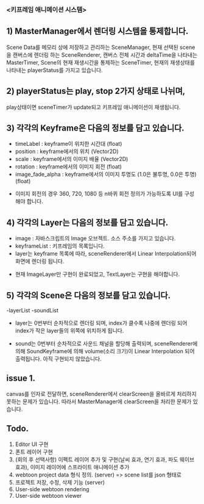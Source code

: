 ### <키프레임 애니메이션 시스템>

## 1) MasterManager에서 렌더링 시스템을 통제합니다.

Scene Data를 메모리 상에 저장하고 관리하는 SceneManager,
현재 선택된 scene을 캔버스에 렌더링 하는 SceneRenderer,
캔버스 전체 시간과 deltaTime을 나타내는 MasterTimer,
Scene의 현재 재생시간을 통제하는 SceneTimer,
현재의 재생상태를 나타내는 playerStatus를 가지고 있습니다.

## 2) playerStatus는 play, stop 2가지 상태로 나뉘며,
play상태이면 sceneTimer가 update되고
키프레임 애니메이션이 재생됩니다.

## 3) 각각의 Keyframe은 다음의 정보를 담고 있습니다.
- timeLabel : keyframe이 위치한 시간대 (float)
- position : keyframe에서의 위치 (Vector2D)
- scale : keyframe에서의 이미지 배율 (Vector2D)
- rotation : keyframe에서의 이미지 회전 (float)
- image_fade_alpha : keyframe에서의 이미지 투명도 (1.0은 불투명, 0.0은 투명) (float)

* 이미지 회전의 경우 360, 720, 1080 등 n바퀴 회전 정의가 가능하도록 UI를 구성해야 합니다.

## 4) 각각의 Layer는 다음의 정보를 담고 있습니다.
- image : 자바스크립트의 Image 오브젝트. 소스 주소를 가지고 있습니다.
- keyframeList : 키프레임의 목록입니다.
- layer는 keyframe 목록에 따라, sceneRenderer에서 Linear Interpolation되어 화면에 렌더링 됩니다.

* 현재 ImageLayer만 구현이 완료되었고,
TextLayer는 구현을 해야합니다.

## 5) 각각의 Scene은 다음의 정보를 담고 있습니다.
-layerList
-soundList

- layer는 0번부터 순차적으로 렌더링 되며, index가 클수록 나중에 렌더링 되어
index가 작은 layer들의 위쪽에 위치하게 됩니다.

- sound는 0번부터 순차적으로 사운드 채널을 할당해 출력되며,
sceneRenderer에 의해 SoundKeyframe에 의해 volume(소리 크기)이 Linear Interpolation 되어 출력됩니다.
아직 구현되지 않았습니다.



## issue 1.
canvas를 인자로 전달하면, sceneRenderer에서 clearScreen을 올바르게 처리하지 못하는 문제가 있습니다.
따라서 MasterManager에 clearScreen을 처리한 문제가 있습니다.


## Todo.
1. Editor UI 구현
2. 폰트 레이어 구현
3. (회의 후 선택사항) 이펙트 레이어 추가 및 구현(날씨 효과, 연기 효과, 파도 웨이브 효과), 이미지 레이어에 스프라이트 애니메이션 추가
4. webtoon project data 형식 정의. (server) => scene list를 json 형태로 
5. 프로젝트 저장, 수정, 삭제 기능 (server)
6. User-side webtoon rendering
7. User-side webtoon viewer
